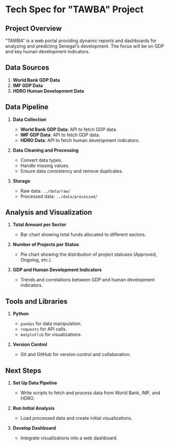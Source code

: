 # Tech Spec for "TAWBA" Project

## Project Overview
"TAWBA" is a web portal providing dynamic reports and dashboards for analyzing and predicting Senegal's development. The focus will be on GDP and key human development indicators.

## Data Sources
1. **World Bank GDP Data**
2. **IMF GDP Data**
3. **HDRO Human Development Data**

## Data Pipeline
1. **Data Collection**
   - **World Bank GDP Data**: API to fetch GDP data.
   - **IMF GDP Data**: API to fetch GDP data.
   - **HDRO Data**: API to fetch human development indicators.

2. **Data Cleaning and Processing**
   - Convert data types.
   - Handle missing values.
   - Ensure data consistency and remove duplicates.

3. **Storage**
   - Raw data: `../data/raw/`
   - Processed data: `../data/processed/`

## Analysis and Visualization
1. **Total Amount per Sector**
   - Bar chart showing total funds allocated to different sectors.

2. **Number of Projects per Status**
   - Pie chart showing the distribution of project statuses (Approved, Ongoing, etc.).

3. **GDP and Human Development Indicators**
   - Trends and correlations between GDP and human development indicators.

## Tools and Libraries
1. **Python**
   - `pandas` for data manipulation.
   - `requests` for API calls.
   - `matplotlib` for visualizations.

2. **Version Control**
   - Git and GitHub for version control and collaboration.

## Next Steps
1. **Set Up Data Pipeline**
   - Write scripts to fetch and process data from World Bank, IMF, and HDRO.

2. **Run Initial Analysis**
   - Load processed data and create initial visualizations.

3. **Develop Dashboard**
   - Integrate visualizations into a web dashboard.
